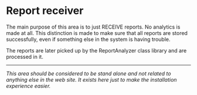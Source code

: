 ﻿Report receiver
================

The main purpose of this area is to just RECEIVE reports. No analytics is made at all. This distinction is made to make sure that all reports are stored successfully, even if something else in the system is having trouble.

The reports are later picked up by the ReportAnalyzer class library and are processed in it.

----

*This area should be considered to be stand alone and not related to anything else in the web site. It exists here just to make the installation experience easier.*

